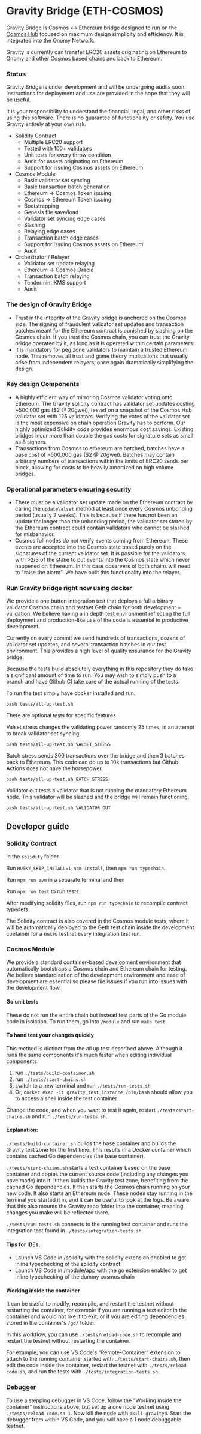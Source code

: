 # Gravity Bridge \(ETH-COSMOS\)

Gravity Bridge is Cosmos &lt;-&gt; Ethereum bridge designed to run on the [Cosmos Hub](https://github.com/cosmos/gaia) focused on maximum design simplicity and efficiency. It is integrated into the Onomy Network.

Gravity is currently can transfer ERC20 assets originating on Ethereum to Onomy and other Cosmos based chains and back to Ethereum.

### Status

Gravity Bridge is under development and will be undergoing audits soon. Instructions for deployment and use are provided in the hope that they will be useful.

It is your responsibility to understand the financial, legal, and other risks of using this software. There is no guarantee of functionality or safety. You use Gravity entirely at your own risk.

* Solidity Contract
  *  Multiple ERC20 support
  *  Tested with 100+ validators
  *  Unit tests for every throw condition
  *  Audit for assets originating on Ethereum
  *  Support for issuing Cosmos assets on Ethereum
* Cosmos Module
  *  Basic validator set syncing
  *  Basic transaction batch generation
  *  Ethereum -&gt; Cosmos Token issuing
  *  Cosmos -&gt; Ethereum Token issuing
  *  Bootstrapping
  *  Genesis file save/load
  *  Validator set syncing edge cases
  *  Slashing
  *  Relaying edge cases
  *  Transaction batch edge cases
  *  Support for issuing Cosmos assets on Ethereum
  *  Audit
* Orchestrator / Relayer
  *  Validator set update relaying
  *  Ethereum -&gt; Cosmos Oracle
  *  Transaction batch relaying
  *  Tendermint KMS support
  *  Audit

### The design of Gravity Bridge

* Trust in the integrity of the Gravity bridge is anchored on the Cosmos side. The signing of fraudulent validator set updates and transaction batches meant for the Ethereum contract is punished by slashing on the Cosmos chain. If you trust the Cosmos chain, you can trust the Gravity bridge operated by it, as long as it is operated within certain parameters.
* It is mandatory for peg zone validators to maintain a trusted Ethereum node. This removes all trust and game theory implications that usually arise from independent relayers, once again dramatically simplifying the design.

### Key design Components

* A highly efficient way of mirroring Cosmos validator voting onto Ethereum. The Gravity solidity contract has validator set updates costing ~500,000 gas \($2 @ 20gwei\), tested on a snapshot of the Cosmos Hub validator set with 125 validators. Verifying the votes of the validator set is the most expensive on chain operation Gravity has to perform. Our highly optimized Solidity code provides enormous cost savings. Existing bridges incur more than double the gas costs for signature sets as small as 8 signers.
* Transactions from Cosmos to ethereum are batched, batches have a base cost of ~500,000 gas \($2 @ 20gwei\). Batches may contain arbitrary numbers of transactions within the limits of ERC20 sends per block, allowing for costs to be heavily amortized on high volume bridges.

### Operational parameters ensuring security

* There must be a validator set update made on the Ethereum contract by calling the `updateValset` method at least once every Cosmos unbonding period \(usually 2 weeks\). This is because if there has not been an update for longer than the unbonding period, the validator set stored by the Ethereum contract could contain validators who cannot be slashed for misbehavior.
* Cosmos full nodes do not verify events coming from Ethereum. These events are accepted into the Cosmos state based purely on the signatures of the current validator set. It is possible for the validators with &gt;2/3 of the stake to put events into the Cosmos state which never happened on Ethereum. In this case observers of both chains will need to "raise the alarm". We have built this functionality into the relayer.

### Run Gravity bridge right now using docker

We provide a one button integration test that deploys a full arbitrary validator Cosmos chain and testnet Geth chain for both development + validation. We believe having a in depth test environment reflecting the full deployment and production-like use of the code is essential to productive development.

Currently on every commit we send hundreds of transactions, dozens of validator set updates, and several transaction batches in our test environment. This provides a high level of quality assurance for the Gravity bridge.

Because the tests build absolutely everything in this repository they do take a significant amount of time to run. You may wish to simply push to a branch and have Github CI take care of the actual running of the tests.

To run the test simply have docker installed and run.

`bash tests/all-up-test.sh`

There are optional tests for specific features

Valset stress changes the validating power randomly 25 times, in an attempt to break validator set syncing

`bash tests/all-up-test.sh VALSET_STRESS`

Batch stress sends 300 transactions over the bridge and then 3 batches back to Ethereum. This code can do up to 10k transactions but Github Actions does not have the horsepower.

`bash tests/all-up-test.sh BATCH_STRESS`

Validator out tests a validator that is not running the mandatory Ethereum node. This validator will be slashed and the bridge will remain functioning.

`bash tests/all-up-test.sh VALIDATOR_OUT`

## Developer guide

### Solidity Contract

in the `solidity` folder

Run `HUSKY_SKIP_INSTALL=1 npm install`, then `npm run typechain`.

Run `npm run evm` in a separate terminal and then

Run `npm run test` to run tests.

After modifying solidity files, run `npm run typechain` to recompile contract typedefs.

The Solidity contract is also covered in the Cosmos module tests, where it will be automatically deployed to the Geth test chain inside the development container for a micro testnet every integration test run.

### Cosmos Module

We provide a standard container-based development environment that automatically bootstraps a Cosmos chain and Ethereum chain for testing. We believe standardization of the development environment and ease of development are essential so please file issues if you run into issues with the development flow.

#### Go unit tests

These do not run the entire chain but instead test parts of the Go module code in isolation. To run them, go into `/module` and run `make test`

#### To hand test your changes quickly

This method is dictinct from the all up test described above. Although it runs the same components it's much faster when editing individual components.

1. run `./tests/build-container.sh`
2. run `./tests/start-chains.sh`
3. switch to a new terminal and run `./tests/run-tests.sh`
4. Or, `docker exec -it gravity_test_instance /bin/bash` should allow you to access a shell inside the test container

Change the code, and when you want to test it again, restart `./tests/start-chains.sh` and run `./tests/run-tests.sh`.

#### Explanation:

`./tests/build-container.sh` builds the base container and builds the Gravity test zone for the first time. This results in a Docker container which contains cached Go dependencies \(the base container\).

`./tests/start-chains.sh` starts a test container based on the base container and copies the current source code \(including any changes you have made\) into it. It then builds the Gravity test zone, benefiting from the cached Go dependencies. It then starts the Cosmos chain running on your new code. It also starts an Ethereum node. These nodes stay running in the terminal you started it in, and it can be useful to look at the logs. Be aware that this also mounts the Gravity repo folder into the container, meaning changes you make will be reflected there.

`./tests/run-tests.sh` connects to the running test container and runs the integration test found in `./tests/integration-tests.sh`

#### Tips for IDEs:

* Launch VS Code in /solidity with the solidity extension enabled to get inline typechecking of the solidity contract
* Launch VS Code in /module/app with the go extension enabled to get inline typechecking of the dummy cosmos chain

#### Working inside the container

It can be useful to modify, recompile, and restart the testnet without restarting the container, for example if you are running a text editor in the container and would not like it to exit, or if you are editing dependencies stored in the container's `/go/` folder.

In this workflow, you can use `./tests/reload-code.sh` to recompile and restart the testnet without restarting the container.

For example, you can use VS Code's "Remote-Container" extension to attach to the running container started with `./tests/start-chains.sh`, then edit the code inside the container, restart the testnet with `./tests/reload-code.sh`, and run the tests with `./tests/integration-tests.sh`.

### Debugger

To use a stepping debugger in VS Code, follow the "Working inside the container" instructions above, but set up a one node testnet using `./tests/reload-code.sh 1`. Now kill the node with `pkill gravityd`. Start the debugger from within VS Code, and you will have a 1 node debuggable testnet.


